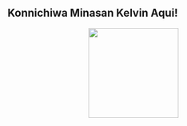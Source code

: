 ## Konnichiwa Minasan Kelvin Aqui!

<div align="center">
  <a href="https://github.com/IKelvinDiasI">
  <img height="180em" src="https://github-readme-stats.vercel.app/api?username=IKelvinDiasI&show_icons=true&theme=dark&include_all_commits=true&count_private=true"/>
 

  
